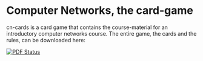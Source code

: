 # Computer Networks, the card-game
cn-cards is a card game that contains the course-material for an introductory computer networks course.
The entire game, the cards and the rules, can be downloaded here:

[![PDF Status](https://www.sharelatex.com/github/repos/NorfairKing/cn-cards/builds/latest/badge.svg)](https://www.sharelatex.com/github/repos/NorfairKing/cn-cards/builds/latest/output.pdf)
